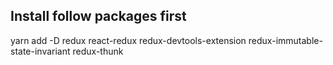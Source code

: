 ## Install follow packages first
yarn add -D redux react-redux redux-devtools-extension redux-immutable-state-invariant redux-thunk